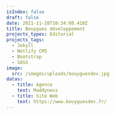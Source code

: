 ```yaml
---
isIndex: false
draft: false
date: 2021-11-28T10:34:08.410Z
title: Bouygues développement
projects_types: Editorial
projects_tags:
  - Jekyll
  - Netlify CMS
  - Bootstrap
  - SASS
image:
  src: /images/uploads/bouyguesdev.jpg
datas:
  - title: Agence
    text: Maddyness
  - title: Site Web
    text: https://www.bouyguesdev.fr/
---
```


